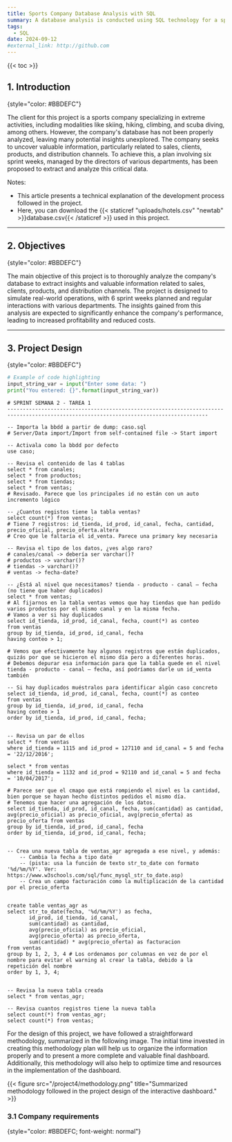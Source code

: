 ```yaml
---
title: Sports Company Database Analysis with SQL
summary: A database analysis is conducted using SQL technology for a sports company. The project is structured in sprint weeks to simulate real-world company operations, where various aspects such as sales, clients, products, and distribution channels are investigated.
tags:
  - SQL
date: 2024-09-12
#external_link: http://github.com
---
```


{{< toc >}}

## 1. Introduction
{style="color: #BBDEFC"}

The client for this project is a sports company specializing in extreme activities, including modalities like skiing, hiking, climbing, and scuba diving, among others. However, the company's database has not been properly analyzed, leaving many potential insights unexplored. The company seeks to uncover valuable information, particularly related to sales, clients, products, and distribution channels. To achieve this, a plan involving six sprint weeks, managed by the directors of various departments, has been proposed to extract and analyze this critical data.

Notes:

* This article presents a technical explanation of the development process followed in the project.
* Here, you can download the {{< staticref "uploads/hotels.csv" "newtab" >}}database.csv{{< /staticref >}} used in this project.

---

## 2. Objectives
{style="color: #BBDEFC"}

The main objective of this project is to thoroughly analyze the company's database to extract insights and valuable information related to sales, clients, products, and distribution channels. The project is designed to simulate real-world operations, with 6 sprint weeks planned and regular interactions with various departments. The insights gained from this analysis are expected to significantly enhance the company's performance, leading to increased profitability and reduced costs.

---

## 3. Project Design
{style="color: #BBDEFC"}

```python
# Example of code highlighting
input_string_var = input("Enter some data: ")
print("You entered: {}".format(input_string_var))
```

```mysql
# SPRINT SEMANA 2 - TAREA 1
---------------------------------------------------------------------------------------------------------------------------------------

-- Importa la bbdd a partir de dump: caso.sql
# Server/Data import/Import from self-contained file -> Start import

-- Activala como la bbdd por defecto
use caso;

-- Revisa el contenido de las 4 tablas
select * from canales;
select * from productos;
select * from tiendas;
select * from ventas;
# Revisado. Parece que los principales id no están con un auto incremento lógico

-- ¿Cuantos registos tiene la tabla ventas?
select count(*) from ventas;
# Tiene 7 registros: id_tienda, id_prod, id_canal, fecha, cantidad, precio_oficial, precio_oferta.altera
# Creo que le faltaría el id_venta. Parece una primary key necesaria

-- Revisa el tipo de los datos, ¿ves algo raro?
# canales/canal -> debería ser varchar()?
# productos -> varchar()?
# tiendas -> varchar()?
# ventas -> fecha-date?

-- ¿Está al nivel que necesitamos? tienda - producto - canal – fecha (no tiene que haber duplicados)
select * from ventas;
# Al fijarnos en la tabla ventas vemos que hay tiendas que han pedido varios productos por el mismo canal y en la misma fecha.
# Vamos a ver si hay duplicados
select id_tienda, id_prod, id_canal, fecha, count(*) as conteo
from ventas
group by id_tienda, id_prod, id_canal, fecha
having conteo > 1;

# Vemos que efectivamente hay algunos registros que están duplicados, quizás por que se hicieron el mismo día pero a diferentes horas.
# Debemos depurar esa información para que la tabla quede en el nivel tienda - producto - canal – fecha, así podríamos darle un id_venta también

-- Si hay duplicados muéstralos para identificar algún caso concreto
select id_tienda, id_prod, id_canal, fecha, count(*) as conteo
from ventas
group by id_tienda, id_prod, id_canal, fecha
having conteo > 1
order by id_tienda, id_prod, id_canal, fecha;


-- Revisa un par de ellos
select * from ventas
where id_tienda = 1115 and id_prod = 127110 and id_canal = 5 and fecha = '22/12/2016';

select * from ventas
where id_tienda = 1132 and id_prod = 92110 and id_canal = 5 and fecha = '10/04/2017';

# Parece ser que el cmapo que está rompiendo el nivel es la cantidad, bien porque se hayan hecho distintos pedidos el mismo día.
# Tenemos que hacer una agregación de los datos.
select id_tienda, id_prod, id_canal, fecha, sum(cantidad) as cantidad, avg(precio_oficial) as precio_oficial, avg(precio_oferta) as precio_oferta from ventas
group by id_tienda, id_prod, id_canal, fecha
order by id_tienda, id_prod, id_canal, fecha;


-- Crea una nueva tabla de ventas_agr agregada a ese nivel, y además:
	-- Cambia la fecha a tipo date 
    -- (pista: usa la función de texto str_to_date con formato '%d/%m/%Y'. Ver: https://www.w3schools.com/sql/func_mysql_str_to_date.asp)
	-- Crea un campo facturación como la multiplicación de la cantidad por el precio_oferta


create table ventas_agr as
select str_to_date(fecha, '%d/%m/%Y') as fecha,
	   id_prod, id_tienda, id_canal, 
	   sum(cantidad) as cantidad,
	   avg(precio_oficial) as precio_oficial,
	   avg(precio_oferta) as precio_oferta,
	   sum(cantidad) * avg(precio_oferta) as facturacion
from ventas
group by 1, 2, 3, 4 # Los ordenamos por columnas en vez de por el nombre para evitar el warning al crear la tabla, debido a la repetición del nombre  
order by 1, 3, 4;


-- Revisa la nueva tabla creada
select * from ventas_agr;

-- Revisa cuantos registros tiene la nueva tabla
select count(*) from ventas_agr;
select count(*) from ventas;
```




For the design of this project, we have followed a straightforward methodology, summarized in the following image. The initial time invested in creating this methodology plan will help us to organize the information properly and to present a more complete and valuable final dashboard. Additionally, this methodology will also help to optimize time and resources in the implementation of the dashboard.

{{< figure src="/project4/methodology.png" title="Summarized methodology followed in the project design of the interactive dashboard." >}}

### 3.1 Company requirements
{style="color: #BBDEFC; font-weight: normal"}


